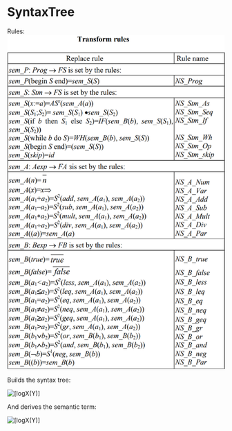 # SyntaxTree
Rules:
![Rules](Rules.png)

Builds the syntax tree:

![[logX(Y)]](floor(logX(Y))/syntax_tree.png)

And derives the semantic term:

![[logX(Y)]](floor(logX(Y))/semantic_term.png)
